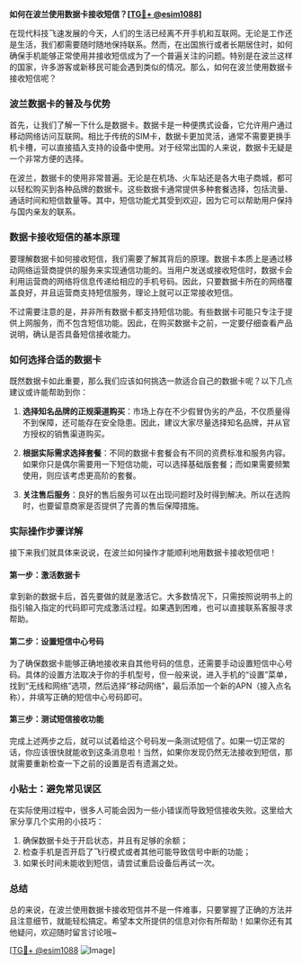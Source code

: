 **如何在波兰使用数据卡接收短信？[[TG💪+ @esim1088](https://t.me/s/esim1088)]**

在现代科技飞速发展的今天，人们的生活已经离不开手机和互联网。无论是工作还是生活，我们都需要随时随地保持联系。然而，在出国旅行或者长期居住时，如何确保手机能够正常使用并接收短信成为了一个普遍关注的问题。特别是在波兰这样的国家，许多游客或新移民可能会遇到类似的情况。那么，如何在波兰使用数据卡接收短信呢？

### 波兰数据卡的普及与优势

首先，让我们了解一下什么是数据卡。数据卡是一种便携式设备，它允许用户通过移动网络访问互联网。相比于传统的SIM卡，数据卡更加灵活，通常不需要更换手机卡槽，可以直接插入支持的设备中使用。对于经常出国的人来说，数据卡无疑是一个非常方便的选择。

在波兰，数据卡的使用非常普遍。无论是在机场、火车站还是各大电子商城，都可以轻松购买到各种品牌的数据卡。这些数据卡通常提供多种套餐选择，包括流量、通话时间和短信数量等。其中，短信功能尤其受到欢迎，因为它可以帮助用户保持与国内亲友的联系。

### 数据卡接收短信的基本原理

要理解数据卡如何接收短信，我们需要了解其背后的原理。数据卡本质上是通过移动网络运营商提供的服务来实现通信功能的。当用户发送或接收短信时，数据卡会利用运营商的网络将信息传递给相应的手机号码。因此，只要数据卡所在的网络覆盖良好，并且运营商支持短信服务，理论上就可以正常接收短信。

不过需要注意的是，并非所有数据卡都支持短信功能。有些数据卡可能只专注于提供上网服务，而不包含短信功能。因此，在购买数据卡之前，一定要仔细查看产品说明，确认是否具备短信接收能力。

### 如何选择合适的数据卡

既然数据卡如此重要，那么我们应该如何挑选一款适合自己的数据卡呢？以下几点建议或许能帮助到你：

1. **选择知名品牌的正规渠道购买**：市场上存在不少假冒伪劣的产品，不仅质量得不到保障，还可能存在安全隐患。因此，建议大家尽量选择知名品牌，并从官方授权的销售渠道购买。
   
2. **根据实际需求选择套餐**：不同的数据卡套餐会有不同的资费标准和服务内容。如果你只是偶尔需要用一下短信功能，可以选择基础版套餐；而如果需要频繁使用，则应该考虑更高阶的套餐。

3. **关注售后服务**：良好的售后服务可以在出现问题时及时得到解决。所以在选购时，也要留意商家是否提供了完善的售后保障措施。

### 实际操作步骤详解

接下来我们就具体来说说，在波兰如何操作才能顺利地用数据卡接收短信吧！

#### 第一步：激活数据卡
拿到新的数据卡后，首先要做的就是激活它。大多数情况下，只需按照说明书上的指引输入指定的代码即可完成激活过程。如果遇到困难，也可以直接联系客服寻求帮助。

#### 第二步：设置短信中心号码
为了确保数据卡能够正确地接收来自其他号码的信息，还需要手动设置短信中心号码。具体的设置方法取决于你的手机型号，但一般来说，进入手机的“设置”菜单，找到“无线和网络”选项，然后选择“移动网络”，最后添加一个新的APN（接入点名称），并填写正确的短信中心号码即可。

#### 第三步：测试短信接收功能
完成上述两步之后，就可以试着给这个号码发一条测试短信了。如果一切正常的话，你应该很快就能收到这条消息啦！当然，如果你发现仍然无法接收到短信，那就需要重新检查一下之前的设置是否有遗漏之处。

### 小贴士：避免常见误区
在实际使用过程中，很多人可能会因为一些小错误而导致短信接收失败。这里给大家分享几个实用的小技巧：

1. 确保数据卡处于开启状态，并且有足够的余额；
2. 检查手机是否开启了飞行模式或者其他可能导致信号中断的功能；
3. 如果长时间未能收到短信，请尝试重启设备后再试一次。

### 总结

总的来说，在波兰使用数据卡接收短信并不是一件难事，只要掌握了正确的方法并且注意细节，就能轻松搞定。希望本文所提供的信息对你有所帮助！如果你还有其他疑问，欢迎随时留言讨论哦~

[[TG💪+ @esim1088](https://t.me/s/esim1088) ![Image](https://i.postimg.cc/4NQfJmqS/Snipaste-2025-05-13-00-14-12.png)]